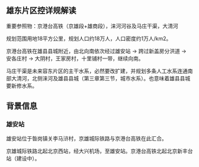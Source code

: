 ## 雄东片区控详规解读

重要参照物：京港台高铁（京雄段+雄商段），涞河河谷及马庄干渠，大清河

规划范围用地18平方公里，规划人口约18万人，人口密度约1万人/km2。

京港台高铁在雄县县城附近，由北向南依次经过雄安站 → 跨过新盖房分洪道 → 安各庄村 → 大阴村，王家房村，十里铺村一带，继续向南。

马庄干渠是未来容东片区的主干水系，必然要改扩建，并规划多条人工水系连通南部大清河，北侧涞河及雄县县城（第三章第三节，城市水系）。也意味着雄县县城要新修水系。



## 背景信息

### 雄安站

雄安站位于昝岗镇关李马浒村，京雄城际铁路与京港台高铁在此汇合。

京雄城际铁路北起北京西站，经大兴机场，至雄安站。京港台高铁北起北京新丰台站（建设中）。



